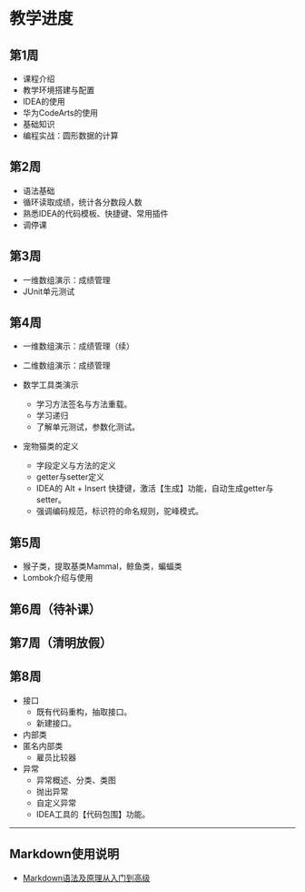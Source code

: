 # 教学进度

## 第1周

- 课程介绍
- 教学环境搭建与配置
- IDEA的使用
- 华为CodeArts的使用
- 基础知识
- 编程实战：圆形数据的计算

## 第2周

- 语法基础
- 循环读取成绩，统计各分数段人数
- 熟悉IDEA的代码模板、快捷键、常用插件
- 调停课

## 第3周

- 一维数组演示：成绩管理
- JUnit单元测试

## 第4周

- 一维数组演示：成绩管理（续）
- 二维数组演示：成绩管理
- 数学工具类演示

  - 学习方法签名与方法重载。
  - 学习递归
  - 了解单元测试，参数化测试。
- 宠物猫类的定义

  - 字段定义与方法的定义
  - getter与setter定义
  - IDEA的 Alt + Insert 快捷键，激活【生成】功能，自动生成getter与setter。
  - 强调编码规范，标识符的命名规则，驼峰模式。

## 第5周

- 猴子类，提取基类Mammal，鲸鱼类，蝙蝠类
- Lombok介绍与使用

## 第6周（待补课）

## 第7周（清明放假）

## 第8周

- 接口
  - 既有代码重构，抽取接口。
  - 新建接口。
- 内部类
- 匿名内部类
  - 雇员比较器
- 异常
  - 异常概述、分类、类图
  - 抛出异常
  - 自定义异常
  - IDEA工具的【代码包围】功能。

---

## Markdown使用说明

- [Markdown语法及原理从入门到高级](https://www.zhihu.com/tardis/bd/art/99319314)
